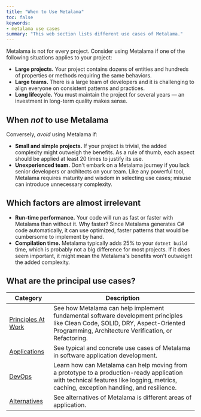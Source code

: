 ```yaml
---
title: "When to Use Metalama"
toc: false
keywords:
- metalama use cases
summary: "This web section lists different use cases of Metalama."
---
```


Metalama is not for every project. Consider using Metalama if one of the following situations applies to your project:

* **Large projects.** Your project contains dozens of entities and hundreds of properties or methods requiring the same behaviors.
* **Large teams.** There is a large team of developers and it is challenging to align everyone on consistent patterns and practices.
* **Long lifecycle.** You must maintain the project for several years — an investment in long-term quality makes sense.

## When _not_ to use Metalama

Conversely, *avoid* using Metalama if:

* **Small and simple projects.** If your project is trivial, the added complexity might outweigh the benefits. As a rule of thumb, each aspect should be applied at least 20 times to justify its use.
* **Unexperienced team.** Don't embark on a Metalama journey if you lack senior developers or architects on your team. Like any powerful tool, Metalama requires maturity and wisdom in selecting use cases; misuse can introduce unnecessary complexity.

## Which factors are almost irrelevant

* **Run-time performance.** Your code will run as fast or faster with Metalama than without it. Why faster? Since Metalama generates C# code automatically, it can use optimized, faster patterns that would be cumbersome to implement by hand.
* **Compilation time.** Metalama typically adds 25% to your `dotnet build` time, which is probably not a big difference for most projects. If it does seem important, it might mean the Metalama's benefits won't outweight the added complexity.

## What are the principal use cases?

| Category | Description |
|----------|----------|
| [Principles At Work](principles) | See how Metalama can help implement fundamental software development principles like Clean Code, SOLID, DRY, Aspect-Oriented Programming, Architecture Verification, or Refactoring.|
| [Applications](applications) | See typical and concrete use cases of Metalama in software application development. |
| [DevOps](devops) | Learn how can Metalama can help moving from a prototype to a production-ready application with technical features like logging, metrics, caching, exception handling, and resilience. |
| [Alternatives](alternatives) | See alternatives of Metalama is different areas of application. |